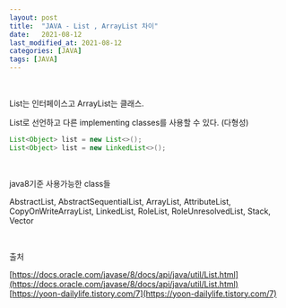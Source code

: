 ```yaml
---
layout: post
title:  "JAVA - List , ArrayList 차이"
date:   2021-08-12
last_modified_at: 2021-08-12
categories: [JAVA]
tags: [JAVA]
---
```


<br/>

List는 인터페이스고 ArrayList는 클래스.

List로 선언하고 다른 implementing classes를 사용할 수 있다. (다형성)

```java
List<Object> list = new List<>();
List<Object> list = new LinkedList<>();
```

<br/>

java8기준 사용가능한 class들

AbstractList, AbstractSequentialList, ArrayList, AttributeList, CopyOnWriteArrayList, LinkedList, RoleList, RoleUnresolvedList, Stack, Vector

<br/>

출처

[https://docs.oracle.com/javase/8/docs/api/java/util/List.html](https://docs.oracle.com/javase/8/docs/api/java/util/List.html)
[https://yoon-dailylife.tistory.com/7](https://yoon-dailylife.tistory.com/7)